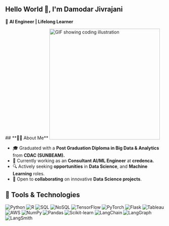 ## Hello World 👋, I'm Damodar Jivrajani

🌟 **AI Engineer | Lifelong Learner**

<div>
## **👨‍💻 About Me**
<img src="https://user-images.githubusercontent.com/74038190/212750999-42ff8a64-dad8-4772-9648-849968543991.gif" width="350" alt="GIF showing coding illustration">

- 🎓 Graduated with a **Post Graduation Diploma in Big Data & Analytics** from **CDAC (SUNBEAM).**  
- 💼 Currently working as an **Consultant AI/ML Engineer** at **credenca.**
- 🔍 Actively seeking **opportunities** in **Data Science**, and **Machine Learning** roles.  
- 🤝 Open to **collaborating** on innovative **Data Science projects**.
</div>

## **🔧 Tools & Technologies**
<div>
<img src="https://img.shields.io/badge/Python-%233776AB?style=for-the-badge&logo=python&logoColor=white" alt="Python"/> 
<img src="https://img.shields.io/badge/R-%23276DC3?style=for-the-badge&logo=r&logoColor=white" alt="R"/>
<img src="https://img.shields.io/badge/SQL-%234169E1?style=for-the-badge&logo=postgresql&logoColor=white" alt="SQL"/>
<img src="https://img.shields.io/badge/NoSQL-%23F47B20?style=for-the-badge&logo=mongodb&logoColor=white" alt="NoSQL"/>
<img src="https://img.shields.io/badge/TensorFlow-%23FF6F00?style=for-the-badge&logo=tensorflow&logoColor=white" alt="TensorFlow"/>
<img src="https://img.shields.io/badge/PyTorch-%23EE4C2C?style=for-the-badge&logo=pytorch&logoColor=white" alt="PyTorch"/>
<img src="https://img.shields.io/badge/Flask-%23000?style=for-the-badge&logo=flask&logoColor=white" alt="Flask"/>
<img src="https://img.shields.io/badge/Tableau-%23E97627?style=for-the-badge&logo=tableau&logoColor=white" alt="Tableau"/>
<img src="https://img.shields.io/badge/AWS-%23FF9900?style=for-the-badge&logo=amazon-aws&logoColor=white" alt="AWS"/>
<img src="https://img.shields.io/badge/NumPy-%23013243?style=for-the-badge&logo=numpy&logoColor=white" alt="NumPy"/>
<img src="https://img.shields.io/badge/Pandas-%23150458?style=for-the-badge&logo=pandas&logoColor=white" alt="Pandas"/>
<img src="https://img.shields.io/badge/Scikit_Learn-%23F7931E?style=for-the-badge&logo=scikit-learn&logoColor=white" alt="Scikit-learn"/>
<img src="https://img.shields.io/badge/LangChain-%23F3722C?style=for-the-badge" alt="LangChain"/>
<img src="https://img.shields.io/badge/LangGraph-%23F3722C?style=for-the-badge" alt="LangGraph"/>
<img src="https://img.shields.io/badge/LangSmith-%23F3722C?style=for-the-badge" alt="LangSmith"/>
</div>
<!--
**Damodar-Jivrajani/Damodar-Jivrajani** is a ✨ _special_ ✨ repository because its `README.md` (this file) appears on your GitHub profile.

Here are some ideas to get you started:

- 🔭 I’m currently working on ...
- 🌱 I’m currently learning ...
- 👯 I’m looking to collaborate on ...
- 🤔 I’m looking for help with ...
- 💬 Ask me about ...
- 📫 How to reach me: ...
- 😄 Pronouns: ...
- ⚡ Fun fact: ...
-->
